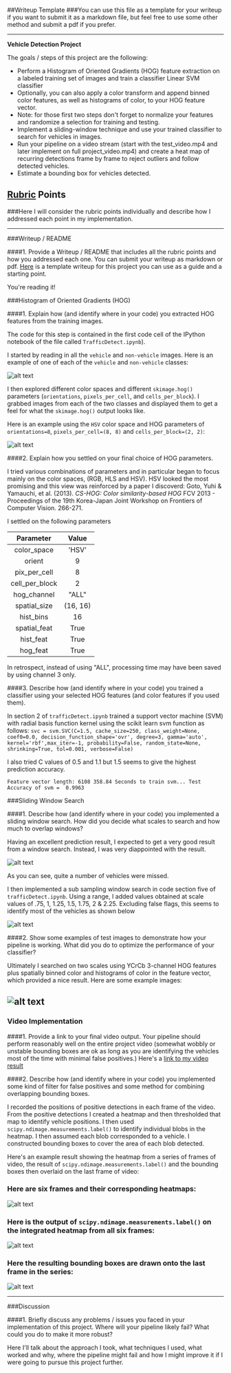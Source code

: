 ##Writeup Template
###You can use this file as a template for your writeup if you want to submit it as a markdown file, but feel free to use some other method and submit a pdf if you prefer.

---

**Vehicle Detection Project**

The goals / steps of this project are the following:

* Perform a Histogram of Oriented Gradients (HOG) feature extraction on a labeled training set of images and train a classifier Linear SVM classifier
* Optionally, you can also apply a color transform and append binned color features, as well as histograms of color, to your HOG feature vector. 
* Note: for those first two steps don't forget to normalize your features and randomize a selection for training and testing.
* Implement a sliding-window technique and use your trained classifier to search for vehicles in images.
* Run your pipeline on a video stream (start with the test_video.mp4 and later implement on full project_video.mp4) and create a heat map of recurring detections frame by frame to reject outliers and follow detected vehicles.
* Estimate a bounding box for vehicles detected.

[//]: # (Image References)
[image1]: ./Report_Images/ImagestSample.png
[image2]: ./Report_Images/ImageAnalysis.png
[image2p]: ./Report_Images/1stSlide.jpg
[image3]: ./Report_Images/sub-samplng.png
[image4]: ./examples/sliding_window.jpg
[image5]: ./examples/bboxes_and_heat.png
[image6]: ./examples/labels_map.png
[image7]: ./examples/output_bboxes.png
[video1]: ./project_video.mp4

## [Rubric](https://review.udacity.com/#!/rubrics/513/view) Points
###Here I will consider the rubric points individually and describe how I addressed each point in my implementation.  

---
###Writeup / README

####1. Provide a Writeup / README that includes all the rubric points and how you addressed each one.  You can submit your writeup as markdown or pdf.  [Here](https://github.com/udacity/CarND-Vehicle-Detection/blob/master/writeup_template.md) is a template writeup for this project you can use as a guide and a starting point.  

You're reading it!

###Histogram of Oriented Gradients (HOG)

####1. Explain how (and identify where in your code) you extracted HOG features from the training images.

The code for this step is contained in the first code cell of the IPython notebook of the file called `TrafficDetect.ipynb`).  

I started by reading in all the `vehicle` and `non-vehicle` images.  Here is an example of one of each of the `vehicle` and `non-vehicle` classes:

![alt text][image1]

I then explored different color spaces and different `skimage.hog()` parameters (`orientations`, `pixels_per_cell`, and `cells_per_block`).  I grabbed images from each of the two classes and displayed them to get a feel for what the `skimage.hog()` output looks like.

Here is an example using the `HSV` color space and HOG parameters of `orientations=8`, `pixels_per_cell=(8, 8)` and `cells_per_block=(2, 2)`:

![alt text][image2]

####2. Explain how you settled on your final choice of HOG parameters.

I tried various combinations of parameters and in particular began to focus mainly on the color spaces, (RGB, HLS and HSV).  HSV looked the most promising and this view was reinforced by a paper I discoverd: 
Goto, Yuhi & Yamauchi, et al. (2013). *CS-HOG: Color similarity-based HOG* FCV 2013 - Proceedings of the 19th Korea-Japan Joint Workshop on Frontiers of Computer Vision. 266-271. 

I settled on the following parameters

|Parameter      | Value     |
|:-------------:|:---------:| 
|color_space    | 'HSV'     |
|orient         | 9         | 
|pix_per_cell   | 8         |
|cell_per_block |   2       | 
|hog_channel    | "ALL"     |
|spatial_size   | (16, 16)  |
|hist_bins      | 16        |    
|spatial_feat   | True      |
|hist_feat      | True      |
|hog_feat       | True      |

In retrospect, instead of using "ALL", processing time may have been saved by using channel 3 only.

####3. Describe how (and identify where in your code) you trained a classifier using your selected HOG features (and color features if you used them).

In section 2 of `trafficDetect.ipynb` trained a support vector machine (SVM) with radial basis function kernel using the scikit learn svm function as follows:
`svc = svm.SVC(C=1.5, cache_size=250, class_weight=None, coef0=0.0, decision_function_shape='ovr', degree=3, gamma='auto', kernel='rbf',max_iter=-1, probability=False, random_state=None, shrinking=True, tol=0.001, verbose=False)`

I also tried C values of 0.5 and 1.1 but 1.5 seems to give the highest prediction accuracy.

`Feature vector length: 6108
358.84 Seconds to train svm...
Test Accuracy of svm =  0.9963`

###Sliding Window Search

####1. Describe how (and identify where in your code) you implemented a sliding window search.  How did you decide what scales to search and how much to overlap windows?

Having an excellent prediction result, I expected to get a very good result from a window search.  Instead, I was very diappointed with the result. 

![alt text][image2p]

As you can see, quite a number of vehicles were missed.

I then implemented a sub sampling window search in code section five of `trafficDetect.ipynb`.  Using a range, I added values obtained at scale values of .75, 1, 1.25, 1.5, 1.75, 2 & 2.25.  Excluding false flags, this seems to identify most of the vehicles as shown below

![alt text][image3]

####2. Show some examples of test images to demonstrate how your pipeline is working.  What did you do to optimize the performance of your classifier?

Ultimately I searched on two scales using YCrCb 3-channel HOG features plus spatially binned color and histograms of color in the feature vector, which provided a nice result.  Here are some example images:

![alt text][image4]
---

### Video Implementation

####1. Provide a link to your final video output.  Your pipeline should perform reasonably well on the entire project video (somewhat wobbly or unstable bounding boxes are ok as long as you are identifying the vehicles most of the time with minimal false positives.)
Here's a [link to my video result](./project_video.mp4)


####2. Describe how (and identify where in your code) you implemented some kind of filter for false positives and some method for combining overlapping bounding boxes.

I recorded the positions of positive detections in each frame of the video.  From the positive detections I created a heatmap and then thresholded that map to identify vehicle positions.  I then used `scipy.ndimage.measurements.label()` to identify individual blobs in the heatmap.  I then assumed each blob corresponded to a vehicle.  I constructed bounding boxes to cover the area of each blob detected.  

Here's an example result showing the heatmap from a series of frames of video, the result of `scipy.ndimage.measurements.label()` and the bounding boxes then overlaid on the last frame of video:

### Here are six frames and their corresponding heatmaps:

![alt text][image5]

### Here is the output of `scipy.ndimage.measurements.label()` on the integrated heatmap from all six frames:
![alt text][image6]

### Here the resulting bounding boxes are drawn onto the last frame in the series:
![alt text][image7]



---

###Discussion

####1. Briefly discuss any problems / issues you faced in your implementation of this project.  Where will your pipeline likely fail?  What could you do to make it more robust?

Here I'll talk about the approach I took, what techniques I used, what worked and why, where the pipeline might fail and how I might improve it if I were going to pursue this project further.  

